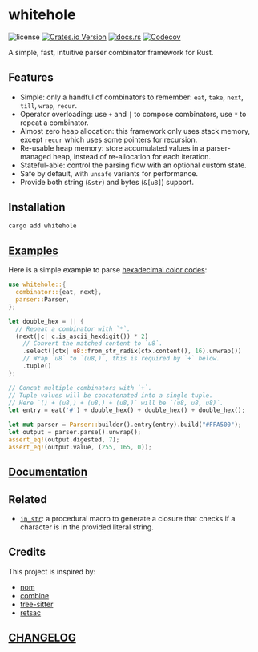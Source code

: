 # whitehole

![license](https://img.shields.io/github/license/DiscreteTom/whitehole?style=flat-square)
[![Crates.io Version](https://img.shields.io/crates/v/whitehole?style=flat-square)](https://crates.io/crates/whitehole)
[![docs.rs](https://img.shields.io/docsrs/whitehole?style=flat-square)](https://docs.rs/whitehole/)
[![Codecov](https://img.shields.io/codecov/c/github/DiscreteTom/whitehole?style=flat-square)](https://codecov.io/gh/DiscreteTom/whitehole)

A simple, fast, intuitive parser combinator framework for Rust.

## Features

- Simple: only a handful of combinators to remember: `eat`, `take`, `next`, `till`, `wrap`, `recur`.
- Operator overloading: use `+` and `|` to compose combinators, use `*` to repeat a combinator.
- Almost zero heap allocation: this framework only uses stack memory, except `recur` which uses some pointers for recursion.
- Re-usable heap memory: store accumulated values in a parser-managed heap, instead of re-allocation for each iteration.
- Stateful-able: control the parsing flow with an optional custom state.
- Safe by default, with `unsafe` variants for performance.
- Provide both string (`&str`) and bytes (`&[u8]`) support.

## Installation

```bash
cargo add whitehole
```

## [Examples](./examples)

Here is a simple example to parse [hexadecimal color codes](./examples/hex_color.rs):

```rust
use whitehole::{
  combinator::{eat, next},
  parser::Parser,
};

let double_hex = || {
  // Repeat a combinator with `*`.
  (next(|c| c.is_ascii_hexdigit()) * 2)
    // Convert the matched content to `u8`.
    .select(|ctx| u8::from_str_radix(ctx.content(), 16).unwrap())
    // Wrap `u8` to `(u8,)`, this is required by `+` below.
    .tuple()
};

// Concat multiple combinators with `+`.
// Tuple values will be concatenated into a single tuple.
// Here `() + (u8,) + (u8,) + (u8,)` will be `(u8, u8, u8)`.
let entry = eat('#') + double_hex() + double_hex() + double_hex();

let mut parser = Parser::builder().entry(entry).build("#FFA500");
let output = parser.parse().unwrap();
assert_eq!(output.digested, 7);
assert_eq!(output.value, (255, 165, 0));
```

## [Documentation](https://docs.rs/whitehole/)

## Related

- [`in_str`](https://github.com/DiscreteTom/in_str/): a procedural macro to generate a closure that checks if a character is in the provided literal string.

## Credits

This project is inspired by:

- [nom](https://github.com/rust-bakery/nom)
- [combine](https://github.com/Marwes/combine)
- [tree-sitter](https://github.com/tree-sitter/tree-sitter)
- [retsac](https://github.com/DiscreteTom/retsac)

## [CHANGELOG](./CHANGELOG.md)
